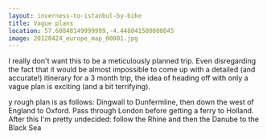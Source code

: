 ```yaml
---
layout: inverness-to-istanbul-by-bike
title: Vague plans
location: 57.60848149999999,-4.448041500000045
image: 20120424_europe_map_00001.jpg
---
```

I really don't want this to be a meticulously planned trip. Even disregarding the fact that it would be almost impossible to come up with a detailed (and accurate!) itinerary for a 3 month trip, the idea of heading off with only a vague plan is exciting (and a bit terrifying).

y rough plan is as follows: Dingwall to Dunfermline, then down the west of England to Oxford. Pass through London before getting a ferry to Holland. After this I'm pretty undecided: follow the Rhine and then the Danube to the Black Sea
